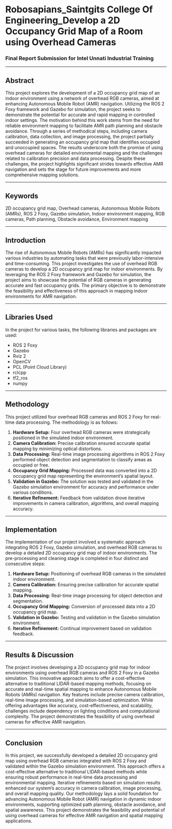 # Robosapians_Saintgits College Of Engineering_Develop a 2D Occupancy Grid Map of a Room using Overhead Cameras
### Final Report Submission for Intel Unnati Industrial Training

---

## Abstract

This project explores the development of a 2D occupancy grid map of an indoor environment using a network of overhead RGB cameras, aimed at enhancing Autonomous Mobile Robot (AMR) navigation. Utilizing the ROS 2 Foxy framework and Gazebo for simulation, the project seeks to demonstrate the potential for accurate and rapid mapping in controlled indoor settings. The motivation behind this work stems from the need for reliable environment mapping to facilitate AMR path planning and obstacle avoidance. Through a series of methodical steps, including camera calibration, data collection, and image processing, the project partially succeeded in generating an occupancy grid map that identifies occupied and unoccupied spaces. The results underscore both the promise of using overhead cameras for detailed environmental mapping and the challenges related to calibration precision and data processing. Despite these challenges, the project highlights significant strides towards effective AMR navigation and sets the stage for future improvements and more comprehensive mapping solutions.

---

## Keywords

2D occupancy grid map, Overhead cameras, Autonomous Mobile Robots (AMRs), ROS 2 Foxy, Gazebo simulation, Indoor environment mapping, RGB cameras, Path planning, Obstacle avoidance, Environment mapping

---

## Introduction

The rise of Autonomous Mobile Robots (AMRs) has significantly impacted various industries by automating tasks that were previously labor-intensive and time-consuming. This project investigates the use of overhead RGB cameras to develop a 2D occupancy grid map for indoor environments. By leveraging the ROS 2 Foxy framework and Gazebo for simulation, the project aims to showcase the potential of RGB cameras in generating accurate and fast occupancy grids. The primary objective is to demonstrate the feasibility and effectiveness of this approach in mapping indoor environments for AMR navigation.

---

## Libraries Used

In the project for various tasks, the following libraries and packages are used:

- ROS 2 Foxy
- Gazebo
- Rviz 2
- OpenCV
- PCL (Point Cloud Library)
- rclcpp
- tf2_ros
- numpy

---

## Methodology

This project utilized four overhead RGB cameras and ROS 2 Foxy for real-time data processing. The methodology is as follows:

1. **Hardware Setup:** Four overhead RGB cameras were strategically positioned in the simulated indoor environment.
2. **Camera Calibration:** Precise calibration ensured accurate spatial mapping by minimizing optical distortions.
3. **Data Processing:** Real-time image processing algorithms in ROS 2 Foxy performed object detection and segmentation to classify areas as occupied or free.
4. **Occupancy Grid Mapping:** Processed data was converted into a 2D occupancy grid map representing the environment’s spatial layout.
5. **Validation in Gazebo:** The solution was tested and validated in the Gazebo simulation environment for accuracy and performance under various conditions.
6. **Iterative Refinement:** Feedback from validation drove iterative improvements in camera calibration, algorithms, and overall mapping accuracy.

---

## Implementation

The implementation of our project involved a systematic approach integrating ROS 2 Foxy, Gazebo simulation, and overhead RGB cameras to develop a detailed 2D occupancy grid map of indoor environments. The pre-processing and cleaning stage is completed in four distinct and consecutive steps:

1. **Hardware Setup:** Positioning of overhead RGB cameras in the simulated indoor environment.
2. **Camera Calibration:** Ensuring precise calibration for accurate spatial mapping.
3. **Data Processing:** Real-time image processing for object detection and segmentation.
4. **Occupancy Grid Mapping:** Conversion of processed data into a 2D occupancy grid map.
5. **Validation in Gazebo:** Testing and validation in the Gazebo simulation environment.
6. **Iterative Refinement:** Continual improvement based on validation feedback.

---

## Results & Discussion

The project involves developing a 2D occupancy grid map for indoor environments using overhead RGB cameras and ROS 2 Foxy in a Gazebo simulation. This innovative approach aims to offer a cost-effective alternative to traditional LIDAR-based mapping methods, focusing on accurate and real-time spatial mapping to enhance Autonomous Mobile Robots (AMRs) navigation. Key features include precise camera calibration, real-time image processing, and simulation-based optimization. While offering advantages like accuracy, cost-effectiveness, and scalability, challenges include dependency on lighting conditions and computational complexity. The project demonstrates the feasibility of using overhead cameras for effective AMR navigation.

---

## Conclusion

In this project, we successfully developed a detailed 2D occupancy grid map using overhead RGB cameras integrated with ROS 2 Foxy and validated within the Gazebo simulation environment. This approach offers a cost-effective alternative to traditional LIDAR-based methods while ensuring robust performance in real-time data processing and environmental mapping. Iterative refinements based on simulation results enhanced our system’s accuracy in camera calibration, image processing, and overall mapping quality. Our methodology lays a solid foundation for advancing Autonomous Mobile Robot (AMR) navigation in dynamic indoor environments, supporting optimized path planning, obstacle avoidance, and spatial awareness. This project demonstrates the feasibility and potential of using overhead cameras for effective AMR navigation and spatial mapping applications.

